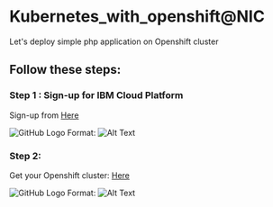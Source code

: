 # Kubernetes_with_openshift@NIC
Let's deploy simple php application on Openshift cluster

## Follow these steps:

### Step 1 : Sign-up for IBM Cloud Platform 
Sign-up from [Here](http://ibm.biz/openshiftnic)

![GitHub Logo](image/hi.png)
Format: ![Alt Text](url)

### Step 2:
Get your Openshift cluster: [Here](https://openshiftpakistan.mybluemix.net/)

![GitHub Logo](image/s2.png)
Format: ![Alt Text](url)

